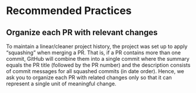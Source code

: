 # Recommended Practices

## Organize each PR with relevant changes

To maintain a linear/cleaner project history, the project was set up to apply “squashing” when merging a PR.
That is, if a PR contains more than one commit, GitHub will combine them into a single commit where the summary
equals the PR title (followed by the PR number) and the description consists of commit messages for all squashed
commits (in date order). Hence, we ask you to organize each PR with related changes only so that it can represent
a single unit of meaningful change.
